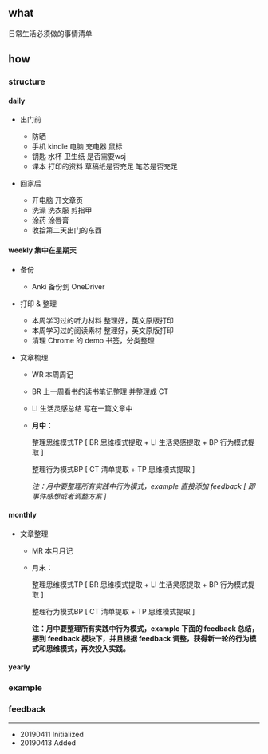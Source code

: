 ## what

日常生活必须做的事情清单

## how

### structure

#### daily

- 出门前
  - 防晒
  - 手机 kindle 电脑 充电器 鼠标
  - 钥匙 水杯 卫生纸 是否需要wsj 
  - 课本 打印的资料 草稿纸是否充足 笔芯是否充足

- 回家后
  - 开电脑 开文章页 
  - 洗澡 洗衣服 剪指甲
  - 涂药 涂唇膏 
  - 收拾第二天出门的东西

#### weekly 集中在星期天

- 备份

  - Anki 备份到 OneDriver
- 打印 & 整理
  - 本周学习过的听力材料 整理好，英文原版打印
  - 本周学习过的阅读素材 整理好，英文原版打印
  - 清理 Chrome 的 demo 书签，分类整理
- 文章梳理
  - WR 本周周记

  - BR 上一周看书的读书笔记整理 并整理成 CT

  - LI 生活灵感总结 写在一篇文章中

  - **月中：**

    整理思维模式TP [ BR 思维模式提取 + LI 生活灵感提取 + BP 行为模式提取 ]

    整理行为模式BP [ CT 清单提取 + TP 思维模式提取 ]

    *注：月中要整理所有实践中行为模式，example 直接添加 feedback [ 即事件感想或者调整方案 ]*

#### monthly 

- 文章整理
  - MR 本月月记

  - 月末：

    整理思维模式TP [ BR 思维模式提取 + LI 生活灵感提取 + BP 行为模式提取 ]

    整理行为模式BP [ CT 清单提取 + TP 思维模式提取 ]

    **注：月中要整理所有实践中行为模式，example 下面的 feedback 总结，挪到 feedback 模块下，并且根据 feedback 调整，获得新一轮的行为模式和思维模式，再次投入实践。**

#### yearly 

### example

### feedback

------

- 20190411 Initialized
- 20190413 Added